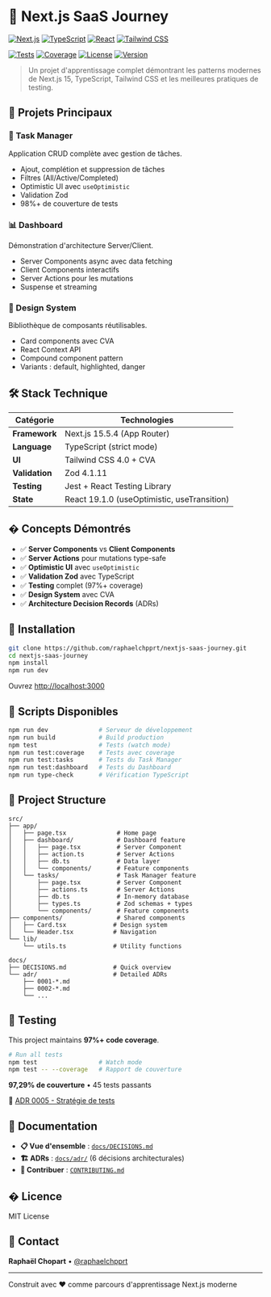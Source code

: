# 🚀 Next.js SaaS Journey

[![Next.js](https://img.shields.io/badge/Next.js-15.5.4-black?style=for-the-badge&logo=next.js)](https://nextjs.org/)
[![TypeScript](https://img.shields.io/badge/TypeScript-5.0-blue?style=for-the-badge&logo=typescript)](https://www.typescriptlang.org/)
[![React](https://img.shields.io/badge/React-19.1.0-61DAFB?style=for-the-badge&logo=react)](https://react.dev/)
[![Tailwind CSS](https://img.shields.io/badge/Tailwind-4.0-38B2AC?style=for-the-badge&logo=tailwind-css)](https://tailwindcss.com/)

[![Tests](https://img.shields.io/badge/tests-45%20passing-success?style=flat-square&logo=jest)](https://github.com/raphaelchpprt/nextjs-saas-journey)
[![Coverage](https://img.shields.io/badge/coverage-97.29%25-brightgreen?style=flat-square)](https://github.com/raphaelchpprt/nextjs-saas-journey)
[![License](https://img.shields.io/badge/license-MIT-blue?style=flat-square)](./LICENSE)
[![Version](https://img.shields.io/badge/version-0.1.0-orange?style=flat-square)](https://github.com/raphaelchpprt/nextjs-saas-journey/releases/tag/v0.1.0)

> Un projet d'apprentissage complet démontrant les patterns modernes de Next.js 15, TypeScript, Tailwind CSS et les meilleures pratiques de testing.

## 🎯 Projets Principaux

### 📝 Task Manager
Application CRUD complète avec gestion de tâches.
- Ajout, complétion et suppression de tâches
- Filtres (All/Active/Completed)
- Optimistic UI avec `useOptimistic`
- Validation Zod
- 98%+ de couverture de tests

### 📊 Dashboard
Démonstration d'architecture Server/Client.
- Server Components async avec data fetching
- Client Components interactifs
- Server Actions pour les mutations
- Suspense et streaming

### 🎨 Design System
Bibliothèque de composants réutilisables.
- Card components avec CVA
- React Context API
- Compound component pattern
- Variants : default, highlighted, danger

## 🛠️ Stack Technique

| Catégorie | Technologies |
|-----------|--------------|
| **Framework** | Next.js 15.5.4 (App Router) |
| **Language** | TypeScript (strict mode) |
| **UI** | Tailwind CSS 4.0 + CVA |
| **Validation** | Zod 4.1.11 |
| **Testing** | Jest + React Testing Library |
| **State** | React 19.1.0 (useOptimistic, useTransition) |

## � Concepts Démontrés

- ✅ **Server Components** vs **Client Components**
- ✅ **Server Actions** pour mutations type-safe
- ✅ **Optimistic UI** avec `useOptimistic`
- ✅ **Validation Zod** avec TypeScript
- ✅ **Testing** complet (97%+ coverage)
- ✅ **Design System** avec CVA
- ✅ **Architecture Decision Records** (ADRs)

## 🚀 Installation

```bash
git clone https://github.com/raphaelchpprt/nextjs-saas-journey.git
cd nextjs-saas-journey
npm install
npm run dev
```

Ouvrez [http://localhost:3000](http://localhost:3000)

## 📝 Scripts Disponibles

```bash
npm run dev              # Serveur de développement
npm run build            # Build production
npm test                 # Tests (watch mode)
npm run test:coverage    # Tests avec coverage
npm run test:tasks       # Tests du Task Manager
npm run test:dashboard   # Tests du Dashboard
npm run type-check       # Vérification TypeScript
```

## 📁 Project Structure

```
src/
├── app/
│   ├── page.tsx              # Home page
│   ├── dashboard/            # Dashboard feature
│   │   ├── page.tsx          # Server Component
│   │   ├── action.ts         # Server Actions
│   │   ├── db.ts             # Data layer
│   │   └── components/       # Feature components
│   └── tasks/                # Task Manager feature
│       ├── page.tsx          # Server Component
│       ├── actions.ts        # Server Actions
│       ├── db.ts             # In-memory database
│       ├── types.ts          # Zod schemas + types
│       └── components/       # Feature components
├── components/               # Shared components
│   ├── Card.tsx             # Design system
│   └── Header.tsx           # Navigation
└── lib/
    └── utils.ts             # Utility functions

docs/
├── DECISIONS.md             # Quick overview
└── adr/                     # Detailed ADRs
    ├── 0001-*.md
    ├── 0002-*.md
    └── ...
```

## 🧪 Testing

This project maintains **97%+ code coverage**.

```bash
# Run all tests
npm test                 # Watch mode
npm test -- --coverage   # Rapport de couverture
```

**97,29% de couverture** • 45 tests passants

📄 [ADR 0005 - Stratégie de tests](./docs/adr/0005-testing-strategy.md)

## 📖 Documentation

- **📋 Vue d'ensemble** : [`docs/DECISIONS.md`](./docs/DECISIONS.md)
- **🏗️ ADRs** : [`docs/adr/`](./docs/adr/) (6 décisions architecturales)
- **🤝 Contribuer** : [`CONTRIBUTING.md`](./CONTRIBUTING.md)

## � Licence

MIT License

## 📧 Contact

**Raphaël Chopart** • [@raphaelchpprt](https://github.com/raphaelchpprt)

---

Construit avec ❤️ comme parcours d'apprentissage Next.js moderne
